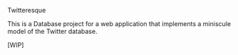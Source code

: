 
Twitteresque

This is a Database project for a web application that implements a miniscule model of the Twitter database. 

[WIP]